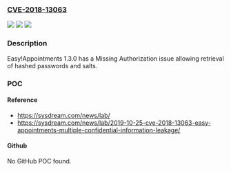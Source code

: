 ### [CVE-2018-13063](https://cve.mitre.org/cgi-bin/cvename.cgi?name=CVE-2018-13063)
![](https://img.shields.io/static/v1?label=Product&message=n%2Fa&color=blue)
![](https://img.shields.io/static/v1?label=Version&message=n%2Fa&color=blue)
![](https://img.shields.io/static/v1?label=Vulnerability&message=n%2Fa&color=brighgreen)

### Description

Easy!Appointments 1.3.0 has a Missing Authorization issue allowing retrieval of hashed passwords and salts.

### POC

#### Reference
- https://sysdream.com/news/lab/
- https://sysdream.com/news/lab/2019-10-25-cve-2018-13063-easy-appointments-multiple-confidential-information-leakage/

#### Github
No GitHub POC found.

